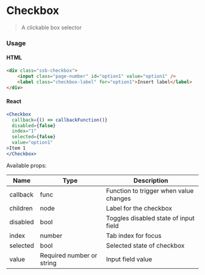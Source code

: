 Checkbox
========

> A clickable box selector

### Usage

#### HTML

```html
<div class="ssb-checkbox">
    <input class="page-number" id="option1" value="option1" />
    <label class="checkbox-label" for="option1">Insert label</label>
</div>
```

#### React

```jsx harmony
<Checkbox
  callback={() => callbackFunction()}
  disabled={false}
  index="1"
  selected={false}
  value="option1"
>Item 1
</Checkbox>
```

Available props:

| Name       | Type           | Description  |
| ---------- | ------------- | ----- |
| callback   | func | Function to trigger when value changes |
| children | node | Label for the checkbox |
| disabled | bool | Toggles disabled state of input field |
| index | number | Tab index for focus |
| selected | bool | Selected state of checkbox |
| value | Required number or string | Input field value |
